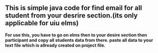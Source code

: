 ## This is simple java code for find email for all student from  your desrire section.(its only applicable for uiu elms)
<b>For use this, you have to go on elms then to your desire section
then participant and copy all students data from there. paste all data to your text file which is allready created on project file.</b>
